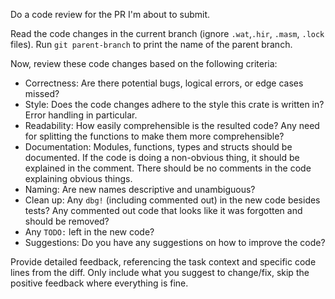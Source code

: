 Do a code review for the PR I'm about to submit.

Read the code changes in the current branch (ignore `.wat`,`.hir`,
`.masm`, `.lock` files). Run `git parent-branch` to print the
name of the parent branch.

Now, review these code changes based on the following criteria:
- Correctness: Are there potential bugs, logical errors, or edge cases missed?
- Style: Does the code changes adhere to the style this crate is written in? Error
   handling in particular.
- Readability: How easily comprehensible is the resulted code? Any need for splitting
   the functions to make them more comprehensible? 
- Documentation: Modules, functions, types and structs should be documented.
   If the code is doing a non-obvious thing, it should be explained in the
comment. There should be no comments in the code explaining obvious things.
- Naming: Are new names descriptive and unambiguous? 
- Clean up: Any `dbg!` (including commented out) in the new code besides tests? 
Any commented out code that looks like it was forgotten and should be removed?
- Any `TODO:` left in the new code?
- Suggestions: Do you have any suggestions on how to improve the code?

Provide detailed feedback, referencing the task context and specific code lines
from the diff. Only include what you suggest to change/fix, skip the positive feedback
where everything is fine. 
